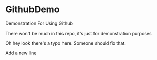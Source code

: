 # GithubDemo
Demonstration For Using Github

There won't be much in this repo, it's just for demonstration purposes

Oh hey look there's a typo here. Someone should fix that.

Add a new line
